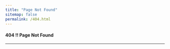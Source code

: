```yaml
---
title: "Page Not Found"
sitemap: false
permalink: /404.html
---
```



#### 404 !! Page Not Found 
----
